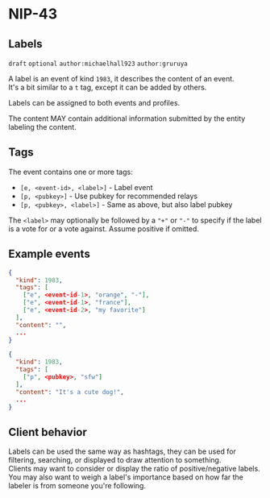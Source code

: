 NIP-43
======

Labels
---------

`draft` `optional` `author:michaelhall923` `author:gruruya`

A label is an event of kind `1983`, it describes the content of an event.  
It's a bit similar to a `t` tag, except it can be added by others.  

Labels can be assigned to both events and profiles.

The content MAY contain additional information submitted by the entity labeling the content.

Tags
----

The event contains one or more tags:
- `[e, <event-id>, <label>]` - Label event
- `[p, <pubkey>]` - Use pubkey for recommended relays
- `[p, <pubkey>, <label>]` - Same as above, but also label pubkey

The `<label>` may optionally be followed by a `"+"` or `"-"` to specify if the label is a vote for or a vote against. Assume positive if omitted.

Example events
--------------

```json
{
  "kind": 1983,
  "tags": [
    ["e", <event-id-1>, "orange", "-"],
    ["e", <event-id-1>, "france"],
    ["e", <event-id-2>, "my favorite"]
  ],
  "content": "",
  ...
}

{
  "kind": 1983,
  "tags": [
    ["p", <pubkey>, "sfw"]
  ],
  "content": "It's a cute dog!",
  ...
}
```

Client behavior
---------------

Labels can be used the same way as hashtags, they can be used for filtering, searching, or displayed to draw attention to something.  
Clients may want to consider or display the ratio of positive/negative labels. You may also want to weigh a label's importance based on how far the labeler is from someone you're following.  
